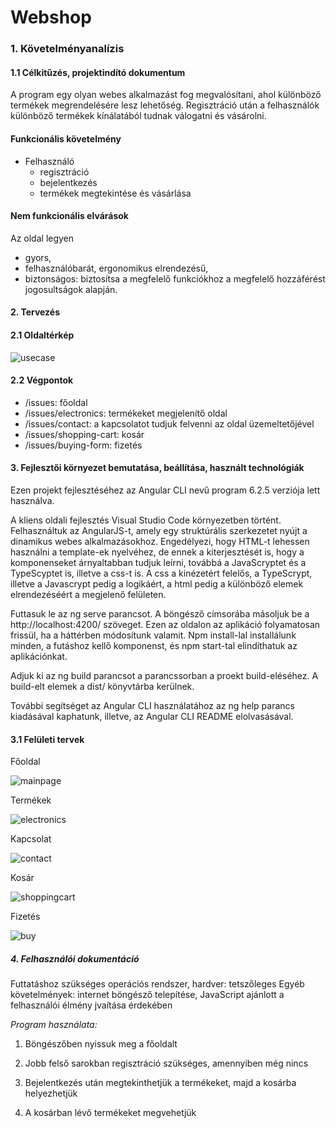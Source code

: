# Webshop
 ### 1. Követelményanalízis
#### 1.1 Célkitűzés, projektindító dokumentum  
A program egy olyan webes alkalmazást fog megvalósítani, ahol különböző termékek megrendelésére lesz lehetőség. Regisztráció után a felhasználók különböző termékek kínálatából tudnak válogatni és vásárolni.
#### Funkcionális követelmény
- Felhasználó
  - regisztráció
  - bejelentkezés
  - termékek megtekintése és vásárlása
#### Nem funkcionális elvárások
Az oldal legyen
- gyors,
- felhasználóbarát, ergonomikus elrendezésű,
- biztonságos: biztosítsa a megfelelő funkciókhoz a megfelelő hozzáférést jogosultságok alapján.

#### 2. Tervezés
#### 2.1 Oldaltérkép
![usecase](https://user-images.githubusercontent.com/22147849/57988371-bbb9bc80-7a8d-11e9-94c8-942495a8f468.png)
#### 2.2 Végpontok
- /issues: főoldal
- /issues/electronics: termékeket megjelenítő oldal
- /issues/contact: a kapcsolatot tudjuk felvenni az oldal üzemeltetőjével
- /issues/shopping-cart: kosár
- /issues/buying-form: fizetés

#### 3. Fejlesztői környezet bemutatása, beállítása, használt technológiák
Ezen projekt fejlesztéséhez az Angular CLI nevű program 6.2.5 verziója lett használva.

A kliens oldali fejlesztés Visual Studio Code környezetben történt. Felhasználtuk az AngularJS-t, amely egy struktúrális szerkezetet     nyújt a dinamikus webes alkalmazásokhoz. Engedélyezi, hogy HTML-t lehessen használni a template-ek nyelvéhez, de ennek a        kiterjesztését is, hogy a komponenseket árnyaltabban tudjuk leírni, továbbá a JavaScryptet és a TypeScyptet is, illetve a css-t is. A  css a kinézetért felelős, a TypeScrypt, illetve a Javascrypt pedig a logikáért, a html pedig a különböző elemek elrendezéséért a megjelenő felületen.  
  
Futtasuk le az ng serve parancsot. A böngésző címsorába másoljuk be a http://localhost:4200/ szöveget. Ezen az oldalon az aplikáció folyamatosan frissül, ha a háttérben módosítunk valamit. Npm install-lal installálunk minden, a futáshoz kellő komponenst, és npm start-tal elindíthatuk az aplikációnkat.   
  
Adjuk ki az ng build parancsot a parancssorban a proekt build-eléséhez. A build-elt elemek a dist/ könyvtárba kerülnek.  
 
További segítséget az Angular CLI használatához az ng help parancs kiadásával kaphatunk, illetve, az Angular CLI README elolvasásával.

#### 3.1 Felületi tervek

Főoldal

![mainpage](https://user-images.githubusercontent.com/22147849/57988369-bbb9bc80-7a8d-11e9-8450-ecfcae524029.PNG)

Termékek

![electronics](https://user-images.githubusercontent.com/22147849/57988368-bb212600-7a8d-11e9-9b07-6a2dc2ead9de.PNG)
  
Kapcsolat

![contact](https://user-images.githubusercontent.com/22147849/57988367-bb212600-7a8d-11e9-93d7-a83611e9b29c.PNG)
  
Kosár

![shoppingcart](https://user-images.githubusercontent.com/22147849/57988370-bbb9bc80-7a8d-11e9-8284-f0b3397e3809.PNG)
  
Fizetés

![buy](https://user-images.githubusercontent.com/22147849/57988366-bb212600-7a8d-11e9-9a6c-65bc626ccc78.PNG)

##### 4. Felhasználói dokumentáció
Futtatáshoz szükséges operációs rendszer, hardver: tetszőleges
Egyéb követelmények: internet böngésző telepítése, JavaScript ajánlott a felhasználói élmény jvaítása érdekében

*Program használata:*
1.  Böngészőben nyissuk meg a főoldalt

2.  Jobb felső sarokban regisztráció szükséges, amennyiben még nincs

3.  Bejelentkezés után megtekinthetjük a termékeket, majd a kosárba helyezhetjük

4.	A kosárban lévő termékeket megvehetjük
